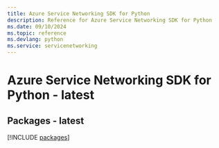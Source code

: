 ```yaml
---
title: Azure Service Networking SDK for Python
description: Reference for Azure Service Networking SDK for Python
ms.date: 09/10/2024
ms.topic: reference
ms.devlang: python
ms.service: servicenetworking
---
```

# Azure Service Networking SDK for Python - latest
## Packages - latest
[!INCLUDE [packages](service-networking-index.md)]